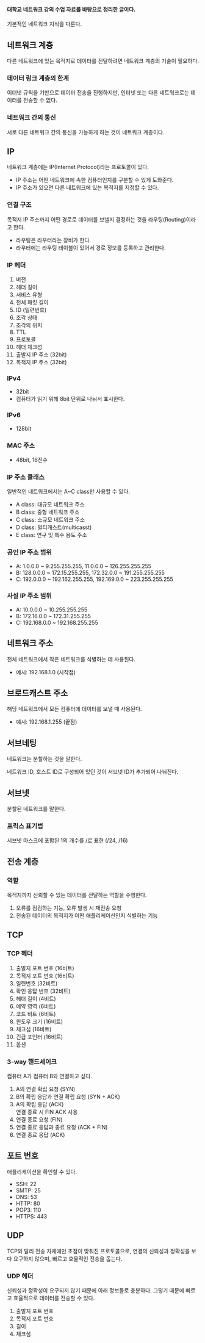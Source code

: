#### 대학교 네트워크 강의 수업 자료를 바탕으로 정리한 글이다.

기본적인 네트워크 지식을 다룬다.

## 네트워크 계층

다른 네트워크에 있는 목적지로 데이터를 전달하려면 네트워크 계층의 기술이 필요하다.

### 데이터 링크 계층의 한계

이더넷 규칙을 기반으로 데이터 전송을 진행하지만, 인터넷 또는 다른 네트워크로는 데이터를 전송할 수 없다.

### 네트워크 간의 통신

서로 다른 네트워크 간의 통신을 가능하게 하는 것이 네트워크 계층이다.

## IP

네트워크 계층에는 IP(Internet Protocol)라는 프로토콜이 있다.

-   IP 주소는 어떤 네트워크에 속한 컴퓨터인지를 구분할 수 있게 도와준다.
-   IP 주소가 있으면 다른 네트워크에 있는 목적지를 지정할 수 있다.

### 연결 구조

목적지 IP 주소까지 어떤 경로로 데이터를 보낼지 결정하는 것을 라우팅(Routing)이라고 한다.

-   라우팅은 라우터라는 장비가 한다.
-   라우터에는 라우팅 테이블이 있어서 경로 정보를 등록하고 관리한다.

### IP 헤더

1.  버전
2.  헤더 길이
3.  서비스 유형
4.  전체 패킷 길이
5.  ID (일련번호)
6.  조각 상태
7.  조각의 위치
8.  TTL
9.  프로토콜
10.  헤더 체크성
11.  출발지 IP 주소 (32bit)
12.  목적지 IP 주소 (32bit)

### IPv4

-   32bit
-   컴퓨터가 읽기 위해 8bit 단위로 나눠서 표시한다.

### IPv6

-   128bit

### MAC 주소

-   48bit, 16진수

### IP 주소 클래스

일반적인 네트워크에서는 A~C class만 사용할 수 있다.

-   A class: 대규모 네트워크 주소
-   B class: 중형 네트워크 주소
-   C class: 소규모 네트워크 주소
-   D class: 멀티캐스트(multicasst)
-   E class: 연구 및 특수 용도 주소

### 공인 IP 주소 범위

-   A: 1.0.0.0 ~ 9.255.255.255, 11.0.0.0 ~ 126.255.255.255
-   B: 128.0.0.0 ~ 172.15.255.255, 172.32.0.0 ~ 191.255.255.255
-   C: 192.0.0.0 ~ 192.162.255.255, 192.169.0.0 ~ 223.255.255.255

### 사설 IP 주소 범위

-   A: 10.0.0.0 ~ 10.255.255.255
-   B: 172.16.0.0 ~ 172.31.255.255
-   C: 192.168.0.0 ~ 192.168.255.255

## 네트워크 주소

전체 네트워크에서 작은 네트워크를 식별하는 데 사용된다.

-   예시: 192.168.1.0 (시작점)

## 브로드캐스트 주소

해당 네트워크에서 모든 컴퓨터에 데이터를 보낼 때 사용된다.

-   예시: 192.168.1.255 (끝점)

## 서브네팅

네트워크는 분할하는 것을 말한다.

네트워크 ID, 호스트 ID로 구성되어 있던 것이 서브넷 ID가 추가되어 나눠진다.

## 서브넷

분할된 네트워크를 말한다.

### 프릭스 표기법

서브넷 마스크에 포함된 1의 개수를 /로 표현 (/24, /16)

## 전송 계층

### 역할

목적지까지 신뢰할 수 있는 데이터를 전달하는 역할을 수행한다.

1.  오류를 점검하는 기능, 오류 발생 시 재전송 요청
2.  전송된 데이터의 목적지가 어떤 애플리케이션인지 식별하는 기능

## TCP

### TCP 헤더

1.  출발지 포트 번호 (16비트)
2.  목적지 포트 번호 (16비트)
3.  일련번호 (32비트)
4.  확인 응답 번호 (32비트)
5.  헤더 길이 (4비트)
6.  예약 영역 (6비트)
7.  코드 비트 (6비트)
8.  윈도우 크기 (16비트)
9.  체크섬 (16비트)
10.  긴급 포인터 (16비트)
11.  옵션

### 3-way 핸드셰이크

컴퓨터 A가 컴퓨터 B와 연결하고 싶다.

1.  A의 연결 확립 요청 (SYN)
2.  B의 확립 응답과 연결 확립 요청 (SYN + ACK)
3.  A의 확립 응답 (ACK)  
    연결 종료 시 FIN ACK 사용
4.  연결 종료 요청 (FIN)
5.  연결 종료 응답과 종료 요청 (ACK + FIN)
6.  연결 종료 응답 (ACK)

## 포트 번호

애플리케이션을 확인할 수 있다.

-   SSH: 22
-   SMTP: 25
-   DNS: 53
-   HTTP: 80
-   POP3: 110
-   HTTPS: 443

## UDP

TCP와 달리 전송 자체에만 초점이 맞춰진 프로토콜으로, 연결의 신뢰성과 정확성을 보다 요구하지 않으며, 빠르고 효율적인 전송을 돕는다.

### UDP 헤더

신뢰성과 정확성이 요구되지 않기 때문에 아래 정보들로 충분하다. 그렇기 때문에 빠르고 효율적으로 데이터를 전송할 수 있다.

1.  출발지 포트 번호
2.  목적지 포트 번호
3.  길이
4.  체크섬